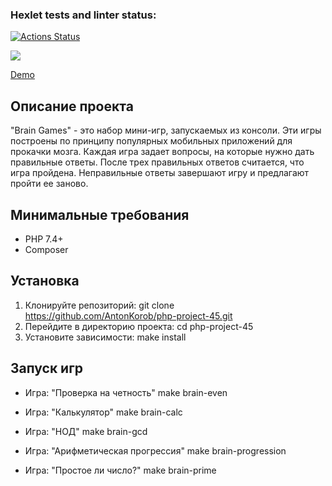 ### Hexlet tests and linter status:
[![Actions Status](https://github.com/AntonKorob/php-project-45/actions/workflows/hexlet-check.yml/badge.svg)](https://github.com/AntonKorob/php-project-45/actions)

<!-- бейджа CodeClimate -->
<a href="https://codeclimate.com/github/AntonKorob/php-project-45/maintainability"><img src="https://api.codeclimate.com/v1/badges/7c077c3cac503af316f8/maintainability" /></a>

<!-- Demo -->
<a href="https://asciinema.org/a/l40Lrk3midkLmNEOmgZErGnY7">Demo</a>

## Описание проекта

<p>"Brain Games" - это набор мини-игр, запускаемых из консоли. Эти игры построены по принципу популярных мобильных приложений для прокачки мозга. Каждая игра задает вопросы, на которые нужно дать правильные ответы. После трех правильных ответов считается, что игра пройдена. Неправильные ответы завершают игру и предлагают пройти ее заново.</p>

## Минимальные требования

- PHP 7.4+
- Composer

## Установка

1. Клонируйте репозиторий: git clone https://github.com/AntonKorob/php-project-45.git
2. Перейдите в директорию проекта:
   cd php-project-45
3. Установите зависимости:
   make install

## Запуск игр

- Игра: "Проверка на четность"
  make brain-even

- Игра: "Калькулятор"
  make brain-calc

- Игра: "НОД"
  make brain-gcd

- Игра: "Арифметическая прогрессия"
  make brain-progression

- Игра: "Простое ли число?"
  make brain-prime